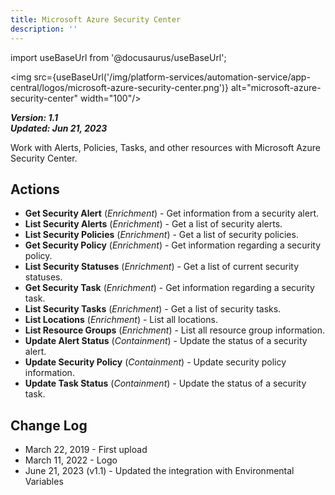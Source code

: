 ```yaml
---
title: Microsoft Azure Security Center
description: ''
---
```

import useBaseUrl from '@docusaurus/useBaseUrl';

<img src={useBaseUrl('/img/platform-services/automation-service/app-central/logos/microsoft-azure-security-center.png')} alt="microsoft-azure-security-center" width="100"/>

***Version: 1.1  
Updated: Jun 21, 2023***

Work with Alerts, Policies, Tasks, and other resources with Microsoft Azure Security Center.

## Actions

* **Get Security Alert** (*Enrichment*) - Get information from a security alert.
* **List Security Alerts** (*Enrichment*) - Get a list of security alerts.
* **List Security Policies** (*Enrichment*) - Get a list of security policies.
* **Get Security Policy** (*Enrichment*) - Get information regarding a security policy.
* **List Security Statuses** (*Enrichment*) - Get a list of current security statuses.
* **Get Security Task** (*Enrichment*) - Get information regarding a security task.
* **List Security Tasks** (*Enrichment*) - Get a list of security tasks.
* **List Locations** (*Enrichment*) - List all locations.
* **List Resource Groups** (*Enrichment*) - List all resource group information.
* **Update Alert Status** (*Containment*) - Update the status of a security alert.
* **Update Security Policy** (*Containment*) - Update security policy information.
* **Update Task Status** (*Containment*) - Update the status of a security task.

## Change Log

* March 22, 2019 - First upload
* March 11, 2022 - Logo
* June 21, 2023 (v1.1) - Updated the integration with Environmental Variables
